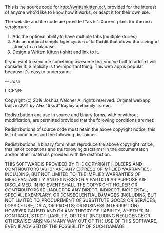 This is the source code for http://writtenkitten.co/, provided for the interest of anyone who'd like to know how it works, or adapt it for their own use.

The website and the code are provided "as is". Current plans for the next version are:

1) Add the optional ability to have multiple tabs (multiple stories)
2) Add an optional simple login system a' la Reddit that allows the saving of stories to a database.
3) Design a Written Kitten t-shirt and link to it.

If you want to send me something awesome that you've built to add in I will consider it. Simplicity is the important thing. This web app is popular because it's easy to understand.

-- Josh

LICENSE

Copyright (c) 2016 Joshua Walcher All rights reserved.
Original web app built in 2011 by Alex "Skud" Bayley and Emily Turner.

Redistribution and use in source and binary forms, with or without modification, are permitted provided that the following conditions are met:

Redistributions of source code must retain the above copyright notice, this list of conditions and the following disclaimer.

Redistributions in binary form must reproduce the above copyright notice, this list of conditions and the following disclaimer in the documentation and/or other materials provided with the distribution.

THIS SOFTWARE IS PROVIDED BY THE COPYRIGHT HOLDERS AND CONTRIBUTORS "AS IS" AND ANY EXPRESS OR IMPLIED WARRANTIES, INCLUDING, BUT NOT LIMITED TO, THE IMPLIED WARRANTIES OF MERCHANTABILITY AND FITNESS FOR A PARTICULAR PURPOSE ARE DISCLAIMED. IN NO EVENT SHALL THE COPYRIGHT HOLDER OR CONTRIBUTORS BE LIABLE FOR ANY DIRECT, INDIRECT, INCIDENTAL, SPECIAL, EXEMPLARY, OR CONSEQUENTIAL DAMAGES (INCLUDING, BUT NOT LIMITED TO, PROCUREMENT OF SUBSTITUTE GOODS OR SERVICES; LOSS OF USE, DATA, OR PROFITS; OR BUSINESS INTERRUPTION) HOWEVER CAUSED AND ON ANY THEORY OF LIABILITY, WHETHER IN CONTRACT, STRICT LIABILITY, OR TORT (INCLUDING NEGLIGENCE OR OTHERWISE) ARISING IN ANY WAY OUT OF THE USE OF THIS SOFTWARE, EVEN IF ADVISED OF THE POSSIBILITY OF SUCH DAMAGE.
